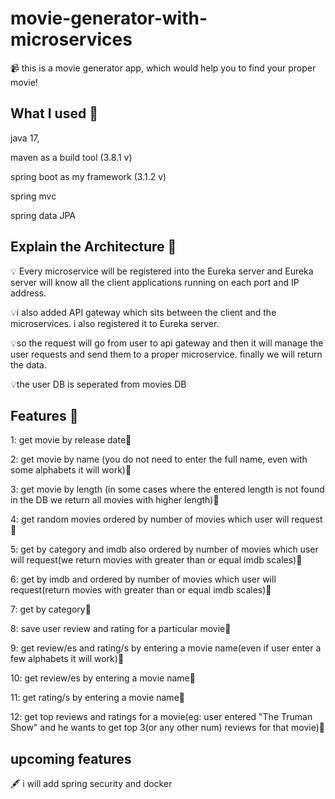 # movie-generator-with-microservices

📹 this is a movie generator app, which would help you to find your proper movie!

## What I used 🍃 

 java 17,
 
 maven as a build tool (3.8.1 v)
 
 spring boot as my framework (3.1.2 v)
 
 spring mvc
 
 spring data JPA

 ## Explain the  Architecture 🍃 
💡 Every microservice will be registered into the Eureka server and Eureka server
 will know all the client applications running on each port and IP address.

💡i also added API gateway which sits between the client and the microservices.
 i also registered it to Eureka server.

💡so the request will go from user to api gateway and then it will manage the user requests
and send them to a proper microservice.
finally we will return the data.

💡the user DB is seperated from movies DB

## Features 🍃 
1: get movie by release date🌟

2: get movie by name (you do not need to enter the full name, even with some alphabets it will work)🌟

3: get movie by length (in some cases where the entered length is not found in the DB we return all movies with higher length)🌟

4: get random movies ordered by number of movies which user will request🌟

5: get by category and imdb also ordered by number of movies which user will request(we return movies with greater than or equal imdb scales)🌟

6: get by imdb and ordered by number of movies which user will request(return movies with greater than or equal imdb scales)🌟

7: get by category🌟

8: save user review and rating for a particular movie🌟

9: get review/es and rating/s by entering a movie name(even if user enter a few alphabets it will work)🌟

10: get review/es  by entering a movie name🌟

11: get rating/s by entering a movie name🌟

12: get top reviews and ratings for a movie(eg: user entered "The Truman Show" and he wants to get top 3(or any other num) reviews for that movie)🌟 

## upcoming features

🖋 i will add spring security and docker


